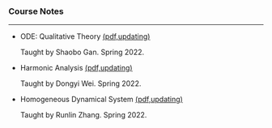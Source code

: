 ### Course Notes

------

- ODE: Qualitative Theory [(pdf,updating)](http://ajordajiao.github.io/Course_Notes/ODE_Qualitative_Theory.pdf?raw=true)

  Taught by Shaobo Gan. Spring 2022.

- Harmonic Analysis [(pdf,updating)](http://ajordajiao.github.io/Course_Notes/Harmonic_Analysis.pdf?raw=true)

  Taught by Dongyi Wei. Spring 2022.
- Homogeneous Dynamical System [(pdf,updating)](http://ajordajiao.github.io/Course_Notes/Homogeneous_Dynamics.pdf?raw=true)

  Taught by Runlin Zhang. Spring 2022.
